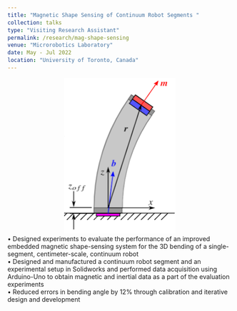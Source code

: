 ```yaml
---
title: "Magnetic Shape Sensing of Continuum Robot Segments "
collection: talks
type: "Visiting Research Assistant"
permalink: /research/mag-shape-sensing
venue: "Microrobotics Laboratory"
date: May - Jul 2022
location: "University of Toronto, Canada"
---
```


<div style="text-align: center;">
  <img src="\images\z-offset.png" alt="Shape Sensing Method" width="250">
</div>
• Designed experiments to evaluate the performance of an improved embedded magnetic shape-sensing system for the 3D bending of a single-segment, centimeter-scale, continuum robot<br>
• Designed and manufactured a continuum robot segment and an experimental setup in Solidworks and performed data acquisition using Arduino-Uno to obtain magnetic and inertial data as a part of the evaluation experiments<br>
• Reduced errors in bending angle by 12% through calibration and iterative design and development